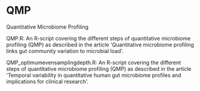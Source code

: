 # QMP
Quantitative Microbiome Profiling

QMP.R: An R-script covering the different steps of quantitative microbiome profiling (QMP) as described in the article 'Quantitative microbiome profiling links gut community variation to microbial load'.

QMP_optimumevensamplingdepth.R: An R-script covering the different steps of quantitative microbiome profiling (QMP) as described in the article 'Temporal variability in quantitative human gut microbiome profiles and implications for clinical research'.
